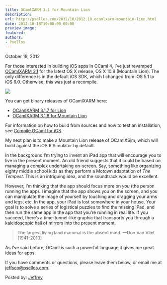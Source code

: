```yaml
---
title: OCamlXARM 3.1 for Mountain Lion
description:
url: http://psellos.com/2012/10/2012.10.ocamlxarm-mountain-lion.html
date: 2012-10-18T19:00:00-00:00
preview_image:
featured:
authors:
- Psellos
---
```


<div class="date">October 18, 2012</div>

<p>For those interested in building iOS apps in OCaml 4, I&rsquo;ve just revamped
<a href="http://psellos.com/ocaml/compile-to-iphone.html">OCamlXARM 3.1</a> for the latest OS X
release, OS X 10.8 (Mountain Lion).  The only difference is in the
default iOS SDK, which I changed from iOS 5.1 to iOS 6.0.  Otherwise,
this was just a recompile.</p>

<div class="flowaroundimg" style="margin-top: 1.0em;">
<a href="http://psellos.com/ocaml/compile-to-iphone.html"><img src="http://psellos.com/images/ipad-mirror-man.png"/></a>
</div>

<p>You can get binary releases of OCamlXARM here:</p>

<ul class="rightoffloat">
<li><a href="http://psellos.com/pub/ocamlxarm/ocaml-4.00.0+xarm-3.1.7.dmg">OCamlXARM 3.1.7 for Lion</a></li>
<li><a href="http://psellos.com/pub/ocamlxarm/ocaml-4.00.0+xarm-3.1.8.dmg">OCamlXARM 3.1.8 for Mountain Lion</a></li>
</ul>

<p>For information on how to build from sources and how to test an
installation, see <a href="http://psellos.com/ocaml/compile-to-iphone.html">Compile OCaml for
iOS</a>.</p>

<p>My next plan is to make a Mountain Lion release of OCamlXSim, which will
build against the iOS 6 Simulator by default.</p>

<p>In the background I&rsquo;m trying to invent an iPad app that will encourage
you to live in the present moment.  An old friend suggests that it could
be based on managing a complex undertaking on-screen.  Say, something
like organizing eighty middle school kids as they perform a Motown
adaptation of <em>The Tempest</em>.  This is an intriguing idea, and the
soundtrack would be excellent.</p>

<p>However, I&rsquo;m thinking that the app should focus more on <em>you</em> (the
person running the app).  I imagine that the app shows you on the
screen, and you can manipulate the image of yourself by touching and
dragging your arms and legs, etc.  In the app, your iPad is lost
somewhere in your house.  Your goal is to solve a series of logistical
puzzles to find the missing iPad, and then run the same app in the app
that you&rsquo;re running in real life.  If you succeed, there&rsquo;s a
time-tunnel-like graphic that transports you through a kaleidoscopic
hall of mirrors into the present moment.</p>

<blockquote>
  <p>The largest living land mammal is the absent mind. &mdash;Don Van Vliet
  (1941&ndash;2010)</p>
</blockquote>

<p>As I&rsquo;ve said before, OCaml is such a powerful language it gives me great
ideas for apps.</p>

<p>If you have comments or questions, please leave them below, or email me
at <a href="mailto:jeffsco@psellos.com">jeffsco@psellos.com</a>.</p>

<p>Posted by: <a href="http://psellos.com/aboutus.html#jeffreya.scofieldphd">Jeffrey</a></p>

<p></p>

